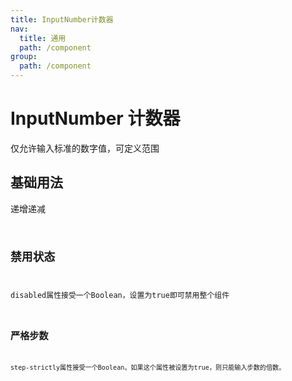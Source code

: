 ```yaml
---
title: InputNumber计数器
nav:
  title: 通用
  path: /component
group:
  path: /component
---
```


# InputNumber 计数器
仅允许输入标准的数字值，可定义范围

## 基础用法
递增递减
<code src="./demo/index1.tsx" />

## 禁用状态
disabled属性接受一个Boolean，设置为true即可禁用整个组件
<code src="./demo/index2.tsx" />

## 严格步数
step-strictly属性接受一个Boolean。如果这个属性被设置为true，则只能输入步数的倍数。
<code src="./demo/index3.tsx" />



<API></API>